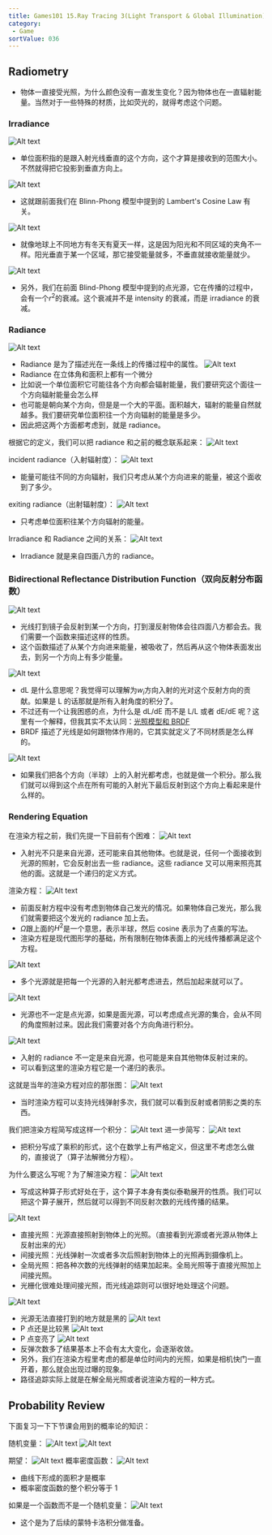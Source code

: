 ```yaml
---
title: Games101 15.Ray Tracing 3(Light Transport & Global Illumination)
category:
 - Game
sortValue: 036
---
```


## Radiometry

- 物体一直接受光照，为什么颜色没有一直发生变化？因为物体也在一直辐射能量。当然对于一些特殊的材质，比如荧光的，就得考虑这个问题。

### Irradiance

![Alt text](image.png)

- 单位面积指的是跟入射光线垂直的这个方向，这个才算是接收到的范围大小。不然就得把它投影到垂直方向上。

![Alt text](image-1.png)

- 这就跟前面我们在 Blinn-Phong 模型中提到的 Lambert's Cosine Law 有关。

![Alt text](image-2.png)

- 就像地球上不同地方有冬天有夏天一样，这是因为阳光和不同区域的夹角不一样。阳光垂直于某一个区域，那它接受能量就多，不垂直就接收能量就少。

![Alt text](image-3.png)

- 另外，我们在前面 Blind-Phong 模型中提到的点光源，它在传播的过程中，会有一个$r^2$的衰减。这个衰减并不是 intensity 的衰减，而是 irradiance 的衰减。

### Radiance

![Alt text](image-4.png)

- Radiance 是为了描述光在一条线上的传播过程中的属性。
  ![Alt text](image-5.png)
- Radiance 在立体角和面积上都有一个微分
- 比如说一个单位面积它可能往各个方向都会辐射能量，我们要研究这个面往一个方向辐射能量会怎么样
- 也可能是朝向某个方向，但是是一个大的平面。面积越大，辐射的能量自然就越多。我们要研究单位面积往一个方向辐射的能量是多少。
- 因此把这两个方面都考虑到，就是 radiance。

根据它的定义，我们可以把 radiance 和之前的概念联系起来：
![Alt text](image-6.png)

incident radiance（入射辐射度）：
![Alt text](image-7.png)

- 能量可能往不同的方向辐射，我们只考虑从某个方向进来的能量，被这个面收到了多少。

exiting radiance（出射辐射度）：
![Alt text](image-8.png)

- 只考虑单位面积往某个方向辐射的能量。

Irradiance 和 Radiance 之间的关系：
![Alt text](image-9.png)

- Irradiance 就是来自四面八方的 radiance。

### Bidirectional Reflectance Distribution Function（双向反射分布函数）

![Alt text](image-10.png)

- 光线打到镜子会反射到某一个方向，打到漫反射物体会往四面八方都会去。我们需要一个函数来描述这样的性质。
- 这个函数描述了从某个方向进来能量，被吸收了，然后再从这个物体表面发出去，到另一个方向上有多少能量。

![Alt text](image-11.png)

- dL 是什么意思呢？我觉得可以理解为$w_i$方向入射的光对这个反射方向的贡献。如果是 L 的话那就是所有入射角度的积分了。
- 不过还有一个让我困惑的点，为什么是 dL/dE 而不是 L/L 或者 dE/dE 呢？这里有一个解释，但我其实不太认同：[光照模型和 BRDF](https://blog.csdn.net/weixin_41978699/article/details/121112077)
- BRDF 描述了光线是如何跟物体作用的，它其实就定义了不同材质是怎么样的。

![Alt text](image-12.png)

- 如果我们把各个方向（半球）上的入射光都考虑，也就是做一个积分。那么我们就可以得到这个点在所有可能的入射光下最后反射到这个方向上看起来是什么样的。

### Rendering Equation

在渲染方程之前，我们先提一下目前有个困难：
![Alt text](image-13.png)

- 入射光不只是来自光源，还可能来自其他物体。也就是说，任何一个面接收到光源的照射，它会反射出去一些 radiance。这些 radiance 又可以用来照亮其他的面。这就是一个递归的定义方式。

渲染方程：
![Alt text](image-14.png)

- 前面反射方程中没有考虑到物体自己发光的情况。如果物体自己发光，那么我们就需要把这个发光的 radiance 加上去。
- $\Omega$跟上面的$H^2$是一个意思，表示半球，然后 cosine 表示为了点乘的写法。
- 渲染方程是现代图形学的基础，所有限制在物体表面上的光线传播都满足这个方程。

![Alt text](image-15.png)

- 多个光源就是把每一个光源的入射光都考虑进去，然后加起来就可以了。

![Alt text](image-16.png)

- 光源也不一定是点光源，如果是面光源，可以考虑成点光源的集合，会从不同的角度照射过来。因此我们需要对各个方向角进行积分。

![Alt text](image-17.png)

- 入射的 radiance 不一定是来自光源，也可能是来自其他物体反射过来的。
- 可以看到这里的渲染方程它是一个递归的表示。

这就是当年的渲染方程对应的那张图：
![Alt text](image-18.png)

- 当时渲染方程可以支持光线弹射多次，我们就可以看到反射或者阴影之类的东西。

我们把渲染方程简写成这样一个积分：
![Alt text](image-19.png)
进一步简写：
![Alt text](image-20.png)

- 把积分写成了乘积的形式，这个在数学上有严格定义，但这里不考虑怎么做的，直接说了（算子法解微分方程）。

为什么要这么写呢？为了解渲染方程：
![Alt text](image-21.png)

- 写成这种算子形式好处在于，这个算子本身有类似泰勒展开的性质。我们可以把这个算子展开，然后就可以得到不同反射次数的光线传播的结果。

![Alt text](image-22.png)

- 直接光照：光源直接照射到物体上的光照。（直接看到光源或者光源从物体上反射出来的光）
- 间接光照：光线弹射一次或者多次后照射到物体上的光照再到摄像机上。
- 全局光照：把各种次数的光线弹射的结果加起来。全局光照等于直接光照加上间接光照。
- 光栅化很难处理间接光照，而光线追踪则可以很好地处理这个问题。

![Alt text](image-23.png)

- 光源无法直接打到的地方就是黑的
  ![Alt text](image-24.png)
- P 点还是比较黑
  ![Alt text](image-25.png)
- P 点变亮了
  ![Alt text](image-26.png)
- 反弹次数多了结果基本上不会有太大变化，会逐渐收敛。
- 另外，我们在渲染方程里考虑的都是单位时间内的光照，如果是相机快门一直开着，那么就会出现过曝的现象。
- 路径追踪实际上就是在解全局光照或者说渲染方程的一种方式。

## Probability Review

下面复习一下下节课会用到的概率论的知识：

随机变量：
![Alt text](image-27.png)
![Alt text](image-28.png)

期望：
![Alt text](image-29.png)
概率密度函数：
![Alt text](image-30.png)

- 曲线下形成的面积才是概率
- 概率密度函数的整个积分等于 1

如果是一个函数而不是一个随机变量：
![Alt text](image-31.png)

- 这个是为了后续的蒙特卡洛积分做准备。
